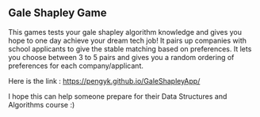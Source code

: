 ## Gale Shapley Game
This games tests your gale shapley algorithm knowledge and gives you hope to one day achieve your dream tech job!
It pairs up companies with school applicants to give the stable matching based on preferences.
It lets you choose between 3 to 5 pairs and gives you a random ordering of preferences for each company/applicant.

Here is the link : https://pengyk.github.io/GaleShapleyApp/

I hope this can help someone prepare for their Data Structures and Algorithms course :)
